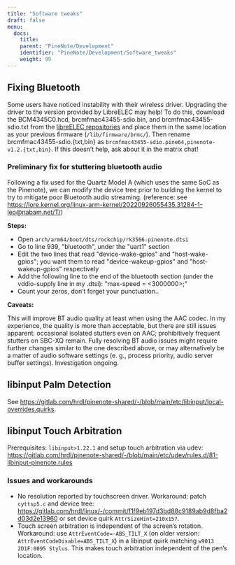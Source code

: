 ```yaml
---
title: "Software tweaks"
draft: false
menu:
  docs:
    title:
    parent: "PineNote/Development"
    identifier: "PineNote/Development/Software_tweaks"
    weight: 99
---
```


## Fixing Bluetooth
Some users have noticed instability with their wireless driver. Upgrading the driver to the version provided by LibreELEC may help! To do this, download the BCM4345C0.hcd, brcmfmac43455-sdio.bin, and brcmfmac43455-sdio.txt from the [libreELEC repositories](https://github.com/LibreELEC/brcmfmac_sdio-firmware/tree/master) and place them in the same location as your previous firmware (`/lib/firmware/brmc/`). Then rename brcmfmac43455-sdio.{txt,bin} as `brcmfmac43455-sdio.pine64,pinenote-v1.2.{txt,bin}`. If this doesn’t help, ask about it in the matrix chat!

### Preliminary fix for stuttering bluetooth audio

Following a fix used for the Quartz Model A (which uses the same SoC as the Pinenote), we can modify the device tree prior to building the kernel to try to mitigate poor Bluetooth audio streaming. (reference: see https://lore.kernel.org/linux-arm-kernel/20220926055435.31284-1-leo@nabam.net/T/)

**Steps:**

* Open `arch/arm64/boot/dts/rockchip/rk3566-pinenote.dtsi`
* Go to line 939, "bluetooth", under the "uart1" section
* Edit the two lines that read "device-wake-gpios" and "host-wake-gpios"; you want them to read "device-wakeup-gpios" and "host-wakeup-gpios" respectively
* Add the following line to the end of the bluetooth section (under the vddio-supply line in my .dtsi): "max-speed = &lt;3000000>;"
* Count your zeros, don’t forget your punctuation..

**Caveats:**

This will improve BT audio quality at least when using the AAC codec. In my experience, the quality is more than acceptable, but there are still issues apparent: occasional isolated stutters even on AAC; prohibitively frequent stutters on SBC-XQ remain. Fully resolving BT audio issues might require further changes similar to the one described above, or may alternatively be a matter of audio software settings (e. g., process priority, audio server buffer settings). Investigation ongoing.

## libinput Palm Detection

See https://gitlab.com/hrdl/pinenote-shared/-/blob/main/etc/libinput/local-overrides.quirks.

## libinput Touch Arbitration

Prerequisites: `libinput>1.22.1` and setup touch arbitration via udev: https://gitlab.com/hrdl/pinenote-shared/-/blob/main/etc/udev/rules.d/81-libinput-pinenote.rules

### Issues and workarounds

* No resolution reported by touchscreen driver. Workaround: patch `cyttsp5.c` and device tree: https://gitlab.com/hrdl/linux/-/commit/f1f9eb197d3bd88c9189ab9d8fba2d03d2e13960 or set device quirk `AttrSizeHint=210x157`.
* Touch screen arbitration is independent of the screen’s rotation. Workaround: use `AttrEventCode=-ABS_TILT_X` (on older version: `AttrEventCodeDisable=ABS_TILT_X`) in a libinput quirk matching `w9013 2D1F:0095 Stylus`. This makes touch arbitration independent of the pen’s location.

